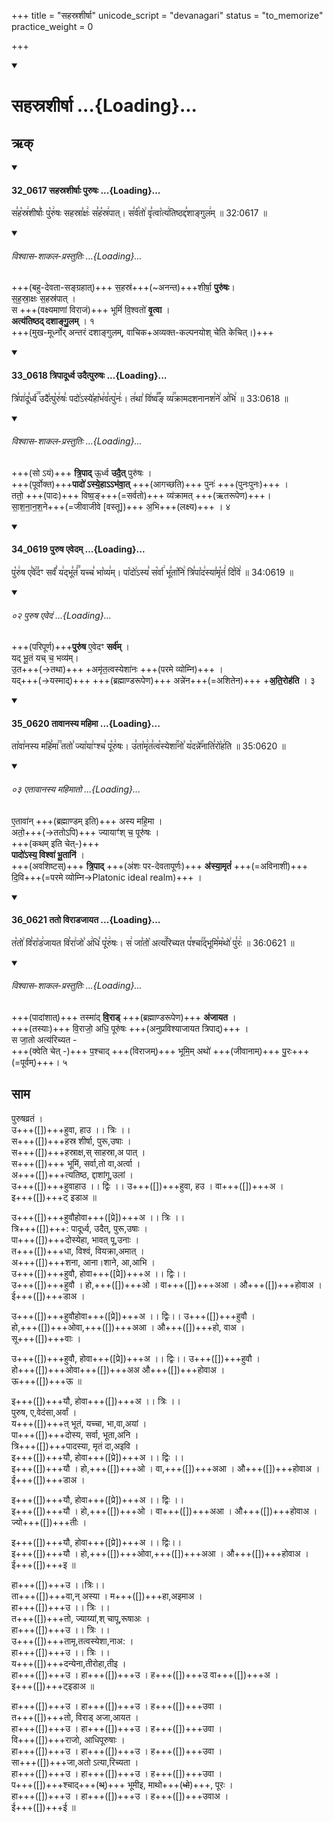 +++
title = "सहस्रशीर्षा"
unicode_script = "devanagari"
status = "to_memorize"
practice_weight = 0

+++
<div class="js_include" includetitle="true" newlevelforh1="1" unfilled url="/vedAH_sAma/paravastu-sAma/devaH/viShNuH/sahasra-shIrShA/">
<details open><summary><h1>सहस्रशीर्षा ...{Loading}...</h1></summary>

## ऋक्
<div class="js_include" includetitle="false" newlevelforh1="3" unfilled="" url="/vedAH_sAma/kauthumam/saMhitA/vishvAsa-prastutiH/2_AraNyArchikaH/32_0617_sahasrashIrShAH_puruShaH.md">
<details open><summary><h4>32_0617 सहस्रशीर्षाः पुरुषः ...{Loading}...</h4></summary>

स꣣ह꣡स्र꣢शीर्षाः꣣ पु꣡रु꣢षः सहस्रा꣣क्षः꣢ स꣣ह꣡स्र꣢पात्। स꣣र्व꣡तो꣢ वृ꣣त्वा꣡त्य꣢तिष्ठद्द꣣शाङ्गुल꣢म् ॥ 32:0617 ॥

<div class="js_include" newlevelforh1="2" title="विश्वास-शाकल-प्रस्तुतिः" unfilled="" url="/vedAH_Rk/shAkalam/saMhitA/vishvAsa-prastutiH/10/090/01_sahasrashIrShA_puruShaH.md">
<details open><summary><h6>विश्वास-शाकल-प्रस्तुतिः ...{Loading}...</h6></summary>


+++(बहु-देवता-सङ्ग्रहात्)+++ स॒हस्र॑+++(~अनन्त)+++शीर्षा॒ **पुरु॑षः**।  
स॒ह॒स्रा॒क्षः स॒हस्र॑पात् ।  
स +++(वक्ष्यमाणां विराजं)+++ भूमिं॑ वि॒श्वतो॑ **वृ॒त्वा** ।  
**अत्य॑तिष्ठद् दशाङ्गु॒लम्** । १  
+++(मुख-मूर्ध्नोर् अन्तरं दशाङ्गुलम्, वाचिक+अव्यक्त-कल्पनयोश् चेति केचित्।)+++

</details>
</div>
</details>
</div>
<div class="js_include" includetitle="false" newlevelforh1="3" unfilled="" url="/vedAH_sAma/kauthumam/saMhitA/vishvAsa-prastutiH/2_AraNyArchikaH/33_0618_tripAdUrdhva_udaitpuruShaH.md">
<details open><summary><h4>33_0618 त्रिपादूर्ध्व उदैत्पुरुषः ...{Loading}...</h4></summary>

त्रि꣣पा꣢दू꣣र्ध्व꣢꣫ उदै꣣त्पु꣡रु꣢षः꣣ पदो꣢ऽस्ये꣣हा꣡भ꣢व꣣त्पु꣡नः꣢। त꣢था꣣ वि꣢ष्व꣣꣬ङ् व्य꣢꣯क्रामदशनानश꣣ने꣢ अ꣣भि꣢ ॥ 33:0618 ॥

<div class="js_include" newlevelforh1="2" title="विश्वास-शाकल-प्रस्तुतिः" unfilled="" url="/vedAH_Rk/shAkalam/saMhitA/vishvAsa-prastutiH/10/090/04_tripAdUrdhva_udaitpuruShaH.md">
<details open><summary><h6>विश्वास-शाकल-प्रस्तुतिः ...{Loading}...</h6></summary>


+++(सो ऽयं)+++ **त्रि॒पाद्** ऊ॒र्ध्व **उदै॒त्** पुरु॑षः ।  
+++(पूर्वोक्त)+++**पादो॑ ऽस्ये॒हाऽऽभ॑वा॒त्** +++(आगच्छति)+++ पुनः॑ +++(पुनःपुनः)+++ ।  
ततो॒ +++(पादः)+++ विष्व॒ङ्+++(=सर्वतो)+++ व्य॑क्रामत् +++(ऋतरूपेण)+++।  
सा॒श॒ना॒न॒श॒ने+++(=जीवाजीवे [वस्तू])+++ अ॒भि+++(लक्ष्य)+++ । ४

</details>
</div>
</details>
</div>
<div class="js_include" includetitle="false" newlevelforh1="3" unfilled="" url="/vedAH_sAma/kauthumam/saMhitA/vishvAsa-prastutiH/2_AraNyArchikaH/34_0619_puruSha_evedam.md">
<details open><summary><h4>34_0619 पुरुष एवेदम् ...{Loading}...</h4></summary>


पु꣡रु꣢ष ए꣣वे꣢꣫दꣳ सर्वं꣣ य꣢द्भू꣣तं꣢꣫ यच्च꣣ भा꣡व्य꣢म्। पा꣡दो꣢ऽस्य꣣ स꣡र्वा꣢ भू꣣ता꣡नि꣢ त्रि꣣पा꣡द꣢स्या꣣मृ꣡तं꣢ दि꣣वि꣢ ॥ 34:0619 ॥

<div class="js_include" includetitle="false" newlevelforh1="2" unfilled="" url="/vedAH_Rk/shAkalam/saMhitA/vishvAsa-prastutiH/10/090/02_puruSha_evedaM.md">
<details open><summary><h6>०२ पुरुष एवेदं ...{Loading}...</h6></summary>


+++(परिपूर्ण)+++**पुरु॑ष** ए॒वेदꣳ **सर्व॑म्** ।  
यद् भू॒तं यच् च॒ भव्य॑म्।   
उ॒त+++(→तथा)+++ +अमृ॑त॒त्वस्येशा॑नः +++(परमे व्योम्नि)+++ ।  
यद्+++(→यस्माद्)+++ +++(ब्रह्माण्डरूपेण)+++ अन्ने॑न+++(=अशितेन)+++ +**अ॒ति॒रोह॑ति** । ३


</details>
</div>
</details>
</div>
<div class="js_include" includetitle="false" newlevelforh1="3" unfilled="" url="/vedAH_sAma/kauthumam/saMhitA/vishvAsa-prastutiH/2_AraNyArchikaH/35_0620_tAvAnasya_mahimA.md">
<details open><summary><h4>35_0620 तावानस्य महिमा ...{Loading}...</h4></summary>

ता꣡वा꣢नस्य महि꣣मा꣢꣫ ततो꣣ ज्या꣡या꣢ꣳश्च꣣ पू꣡रु꣢षः। उ꣣ता꣡मृ꣢त꣣त्व꣡स्येशा꣢꣯नो꣣ य꣡दन्ने꣢꣯नाति꣣रो꣡ह꣢ति ॥ 35:0620 ॥

<div class="js_include" includetitle="false" newlevelforh1="2" unfilled="" url="/vedAH_Rk/shAkalam/saMhitA/vishvAsa-prastutiH/10/090/03_etAvAnasya_mahimAto.md">
<details open><summary><h6>०३ एतावानस्य महिमातो ...{Loading}...</h6></summary>


ए॒तावा॑न् +++(ब्रह्माण्डम् इति)+++ अस्य महि॒मा ।  
अतो॒+++(→ततोऽपि)+++ ज्यायाꣳ॑श् च॒ पूरु॑षः ।   
+++(कथम् इति चेत्-)+++  
**पादो॑ऽस्य॒ विश्वा॑ भू॒तानि॑** ।  
+++(अवशिष्टस्)+++ **त्रि॒पाद्** +++(अंशः पर-देवतापूर्णः)+++ **अ॑स्या॒मृतं॑** +++(=अविनाशी)+++ दि॒वि+++(=परमे व्योम्नि→Platonic ideal realm)+++ । 
</details>
</div>
</details>
</div>
<div class="js_include" includetitle="false" newlevelforh1="3" unfilled="" url="/vedAH_sAma/kauthumam/saMhitA/vishvAsa-prastutiH/2_AraNyArchikaH/36_0621_tato_virADajAyata.md">
<details open><summary><h4>36_0621 ततो विराडजायत ...{Loading}...</h4></summary>

त꣡तो꣢ वि꣣रा꣡ड꣢जायत वि꣣रा꣢जो꣣ अ꣢धि꣣ पू꣡रु꣢षः। स꣢ जा꣣तो꣡ अत्य꣢꣯रिच्यत प꣣श्चा꣢꣫द्भूमि꣣म꣡थो꣢ पु꣣रः꣢ ॥ 36:0621 ॥

<div class="js_include" newlevelforh1="2" title="विश्वास-शाकल-प्रस्तुतिः" unfilled="" url="/vedAH_Rk/shAkalam/saMhitA/vishvAsa-prastutiH/10/090/05_tasmAdvirALajAyata_virAjo.md">
<details open><summary><h6>विश्वास-शाकल-प्रस्तुतिः ...{Loading}...</h6></summary>



+++(पादांशात्)+++ तस्मा॑द् **वि॒राड्** +++(ब्रह्माण्डरूपेण)+++ **अ॑जायत** ।  
+++(तस्याः)+++ वि॒राजो॒ अधि॒ पूरु॑षः +++(अनुप्रविश्याजायत त्रिपाद्)+++ ।  
स जा॒तो अत्य॑रिच्यत -  
+++(क्वेति चेत् -)+++ प॒श्चाद् +++(विराजम्)+++ भूमि॒म् अथो॑ +++(जीवानाम्)+++ पु॒रः+++(=पूर्वम्)+++। ५

</details>
</div>
</details>
</div>


## साम
<div caption="रामानुजार्यः 1974 " class="audioEmbed" src="https://archive.org/download/jaiminIya-sAma-gAna-paravastu-tradition-rAmAnuja/sahasra-shIrShA.mp3"></div>
<div caption="गोपालार्यः 2015  " class="audioEmbed" src="https://archive.org/download/jaiminIya-sAma-gAna-paravastu-tradition-gopAla-2015/sahasra-shIrShA.mp3"></div>

पुरुषव्रतं ।  
उ+++([])+++हुवा, हाउ ।। त्रिः ।।  
स+++([])+++हस्र शीर्षा, पुरू,उषाः  ।  
स+++([])+++हस्राक्ष,स् साहस्रा,अ पात् ।  
स+++([])+++ भूमिं, सर्वा,तो वा,अर्त्वा ।  
अ+++([])+++त्यतिष्ठ, द्दाशांगू,उलां ।  
उ+++([])+++हुवाहाउ ।। द्विः ।। उ+++([])+++हुवा, हउ । वा+++([])+++अ ।  
इ+++([])+++ट् इडाअ ॥


उ+++([])+++हुवौहोवा+++([प्रे])+++अ ।। त्रिः ।।  
त्रि+++([])+++: पादूर्ध्व, उदैत्, पुरू,उषाः ।  
पा+++([])+++दोस्येहा, भावत् पू,उनाः ।  
त+++([])+++धा, विश्वं, वियक्रा,अमात् ।  
अ+++([])+++शना, आना।शाने, आ,आभि ।  
उ+++([])+++हुवौ, होवा+++([प्रे])+++अ ।। द्विः।।  
उ+++([])+++हुवौ । हो,+++([])+++ओ । वा+++([])+++अआ । औ+++([])+++होवाअ ।  
ई+++([])+++डाअ ।

उ+++([])+++हुवौहोवा+++([प्रे])+++अ ।। द्विः।। उ+++([])+++हुवौ ।  
हो,+++([])+++ओवा,+++([])+++अआ । औ+++([])+++हो, वाअ ।  
सू+++([])+++वाः ।  

उ+++([])+++हुवौ, होवा+++([प्रे])+++अ ।। द्विः।। उ+++([])+++हुवौ ।   
हो+++([])+++ओवा+++([])+++अअ औ+++([])+++होवाअ ।  
ऊ+++([])+++ऊ ॥

इ+++([])+++यौ, होवा+++([])+++अ ।। त्रिः ।।  
पुरुष, ए,वेदंसा,अर्वां ।  
य+++([])+++त् भूतं, यच्चा, भा,वा,अयां ।  
पा+++([])+++दोस्य, सर्वा, भूता,अनि ।  
त्रि+++([])+++पादस्या, मृतं दा,अइवि ।  
इ+++([])+++यौ, होवा+++([प्रे])+++अ ।। द्विः ।।  
इ+++([])+++यौ । हो,+++([])+++ओ । वा,+++([])+++अआ । औ+++([])+++होवाअ ।  
ई+++([])+++डाअ ।

इ+++([])+++यौ, होवा+++([प्रे])+++अ ।। द्विः ।।  
इ+++([])+++यौ । हो,+++([])+++ओ । वा+++([])+++अआ । औ+++([])+++होवाअ ।  
ज्यो+++([])+++तीः ।  

इ+++([])+++यौ, होवा+++([प्रे])+++अ ।। द्विः।।  
इ+++([])+++यौ । हो,+++([])+++ओवा,+++([])+++अआ । औ+++([])+++होवाअ ।  
ई+++([])+++इ ॥

हा+++([])+++उ ।।त्रिः।।  
ता+++([])+++वा,न् अस्या । म+++([])+++हा,अइमाअ ।  
हा+++([])+++उ ।। त्रिः ।।  
त+++([])+++तो, ज्याय्यां,श् चापू,रूषाअः  ।  
हा+++([])+++उ ।। त्रिः ।।  
उ+++([])+++तामृ,तत्वस्येशा,नाअ: ।  
हा+++([])+++उ ।। त्रिः ।।  
य+++([])+++दन्येना,तीरोहा,तीइ ।  
हा+++([])+++उ । हा+++([])+++उ । ह+++([])+++उ वा+++([])+++अ ।  
इ+++([])+++ट्इडाअ ॥


हा+++([])+++उ । हा+++([])+++उ । ह+++([])+++उवा ।  
त+++([])+++तो, विराड् अजा,आयत ।  
हा+++([])+++उ । हा+++([])+++उ । ह+++([])+++उवा ।  
वि+++([])+++राजो, आधिपूरुषाः ।  
हा+++([])+++उ । हा+++([])+++उ । ह+++([])+++उवा ।  
सा+++([])+++जा,अतो ऽत्या,रिच्यता ।  
हा+++([])+++उ । हा+++([])+++उ । ह+++([])+++उवा ।  
प+++([])+++श्चाद्+++(~~थ्~~)+++ भूमीइ, माथो+++(~~धो~~)+++, पूरः ।  
हा+++([])+++उ । हा+++([])+++उ । ह+++([])+++उवाअ ।  
ई+++([])+++ई ॥
</details>
</div>